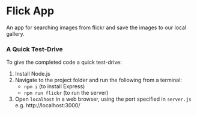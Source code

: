 # Flick App

An app for searching images from flickr and save the images to our local gallery.

### A Quick Test-Drive

To give the completed code a quick test-drive:

1. Install Node.js
2. Navigate to the project folder and run the following from a terminal:
   - `npm i` (to install Express)
   - `npm run flickr` (to run the server)
3. Open `localhost` in a web browser, using the port specified in `server.js` e.g. http://localhost:3000/

